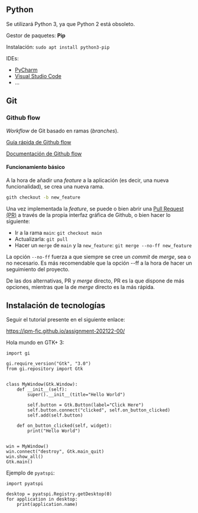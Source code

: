 
## Python

Se utilizará Python 3, ya que Python 2 está obsoleto.

Gestor de paquetes: **Pip**

Instalación: `sudo apt install python3-pip`

IDEs:

- [PyCharm](https://www.jetbrains.com/es-es/pycharm/download/#section=linux)
- [Visual Studio Code](https://code.visualstudio.com/)
- ...


## Git

### Github flow

_Workflow_ de Git basado en ramas (_branches_).

[Guía rápida de Github flow](https://guides.github.com/introduction/flow/)

[Documentación de Github flow](https://docs.github.com/es/get-started/quickstart/github-flow)


#### Funcionamiento básico

A la hora de añadir una _feature_ a la aplicación (es decir, una nueva funcionalidad), se crea una nueva rama.

```bash
gith checkout -b new_feature

```

Una vez implementada la _feature_, se puede o bien abrir una [Pull Request (PR)](https://docs.github.com/es/github/collaborating-with-pull-requests/proposing-changes-to-your-work-with-pull-requests/creating-a-pull-request) a través de la
propia interfaz gráfica de Github, o bien hacer lo siguiente:

- Ir a la rama `main`: `git checkout main`
- Actualizarla: `git pull`
- Hacer un `merge` de `main` y la `new_feature`: `git merge --no-ff new_feature`

La opción `--no-ff` fuerza a que siempre se cree un _commit_ de _merge_, sea o no necesario. Es más recomendable que la opción --ff a la hora de hacer un seguimiento del proyecto.

De las dos alternativas, PR y _merge_ directo, PR es la que dispone de más opciones, mientras que la de _merge_ directo es la más rápida.


## Instalación de tecnologías

Seguir el tutorial presente en el siguiente enlace:

<https://ipm-fic.github.io/assignment-202122-00/>


Hola mundo en GTK+ 3:

```python3
import gi

gi.require_version("Gtk", "3.0")
from gi.repository import Gtk


class MyWindow(Gtk.Window):
    def __init__(self):
        super().__init__(title="Hello World")

        self.button = Gtk.Button(label="Click Here")
        self.button.connect("clicked", self.on_button_clicked)
        self.add(self.button)

    def on_button_clicked(self, widget):
        print("Hello World")


win = MyWindow()
win.connect("destroy", Gtk.main_quit)
win.show_all()
Gtk.main()

```

Ejemplo de `pyatspi`:

```python3
import pyatspi

desktop = pyatspi.Registry.getDesktop(0)
for application in desktop:
    print(application.name)
```

